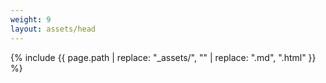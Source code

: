 ```yaml
---
weight: 9
layout: assets/head
---
```

{% include {{ page.path | replace: "_assets/", "" | replace: ".md", ".html" }} %}